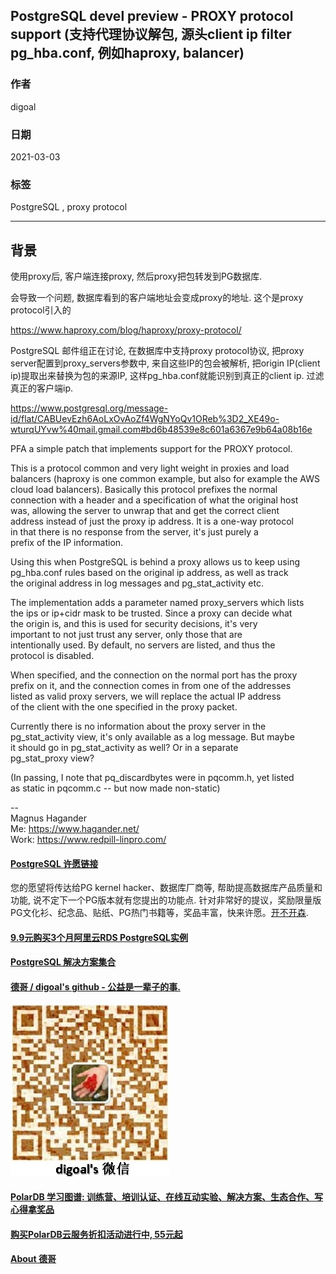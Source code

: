 ## PostgreSQL devel preview - PROXY protocol support (支持代理协议解包, 源头client ip filter pg_hba.conf, 例如haproxy, balancer)  
  
### 作者  
digoal  
  
### 日期  
2021-03-03   
  
### 标签  
PostgreSQL , proxy protocol   
  
----  
  
## 背景  
使用proxy后, 客户端连接proxy, 然后proxy把包转发到PG数据库.   
  
会导致一个问题, 数据库看到的客户端地址会变成proxy的地址. 这个是proxy protocol引入的  
  
https://www.haproxy.com/blog/haproxy/proxy-protocol/  
  
PostgreSQL 邮件组正在讨论, 在数据库中支持proxy protocol协议, 把proxy server配置到proxy_servers参数中, 来自这些IP的包会被解析, 把origin IP(client ip)提取出来替换为包的来源IP, 这样pg_hba.conf就能识别到真正的client ip. 过滤真正的客户端ip.  
  
https://www.postgresql.org/message-id/flat/CABUevEzh6AoLxOvAoZf4WgNYoQv1OReb%3D2_XE49o-wturqUYvw%40mail.gmail.com#bd6b48539e8c601a6367e9b64a08b16e  
  
PFA a simple patch that implements support for the PROXY protocol.  
  
This is a protocol common and very light weight in proxies and load  
balancers (haproxy is one common example, but also for example the AWS  
cloud load balancers).  Basically this protocol prefixes the normal  
connection with a header and a specification of what the original host  
was, allowing the server to unwrap that and get the correct client  
address instead of just the proxy ip address. It is a one-way protocol  
in that there is no response from the server, it's just purely a  
prefix of the IP information.  
  
Using this when PostgreSQL is behind a proxy allows us to keep using  
pg_hba.conf rules based on the original ip address, as well as track  
the original address in log messages and pg_stat_activity etc.  
  
The implementation adds a parameter named proxy_servers which lists  
the ips or ip+cidr mask to be trusted. Since a proxy can decide what  
the origin is, and this is used for security decisions, it's very  
important to not just trust any server, only those that are  
intentionally used. By default, no servers are listed, and thus the  
protocol is disabled.  
  
When specified, and the connection on the normal port has the proxy  
prefix on it, and the connection comes in from one of the addresses  
listed as valid proxy servers, we will replace the actual IP address  
of the client with the one specified in the proxy packet.  
  
Currently there is no information about the proxy server in the  
pg_stat_activity view, it's only available as a log message. But maybe  
it should go in pg_stat_activity as well? Or in a separate  
pg_stat_proxy view?  
  
(In passing, I note that pq_discardbytes were in pqcomm.h, yet listed  
as static in pqcomm.c -- but now made non-static)  
  
--   
 Magnus Hagander  
 Me: https://www.hagander.net/  
 Work: https://www.redpill-linpro.com/  
  
  
#### [PostgreSQL 许愿链接](https://github.com/digoal/blog/issues/76 "269ac3d1c492e938c0191101c7238216")
您的愿望将传达给PG kernel hacker、数据库厂商等, 帮助提高数据库产品质量和功能, 说不定下一个PG版本就有您提出的功能点. 针对非常好的提议，奖励限量版PG文化衫、纪念品、贴纸、PG热门书籍等，奖品丰富，快来许愿。[开不开森](https://github.com/digoal/blog/issues/76 "269ac3d1c492e938c0191101c7238216").  
  
  
#### [9.9元购买3个月阿里云RDS PostgreSQL实例](https://www.aliyun.com/database/postgresqlactivity "57258f76c37864c6e6d23383d05714ea")
  
  
#### [PostgreSQL 解决方案集合](https://yq.aliyun.com/topic/118 "40cff096e9ed7122c512b35d8561d9c8")
  
  
#### [德哥 / digoal's github - 公益是一辈子的事.](https://github.com/digoal/blog/blob/master/README.md "22709685feb7cab07d30f30387f0a9ae")
  
  
![digoal's wechat](../pic/digoal_weixin.jpg "f7ad92eeba24523fd47a6e1a0e691b59")
  
  
#### [PolarDB 学习图谱: 训练营、培训认证、在线互动实验、解决方案、生态合作、写心得拿奖品](https://www.aliyun.com/database/openpolardb/activity "8642f60e04ed0c814bf9cb9677976bd4")
  
  
#### [购买PolarDB云服务折扣活动进行中, 55元起](https://www.aliyun.com/activity/new/polardb-yunparter?userCode=bsb3t4al "e0495c413bedacabb75ff1e880be465a")
  
  
#### [About 德哥](https://github.com/digoal/blog/blob/master/me/readme.md "a37735981e7704886ffd590565582dd0")
  
